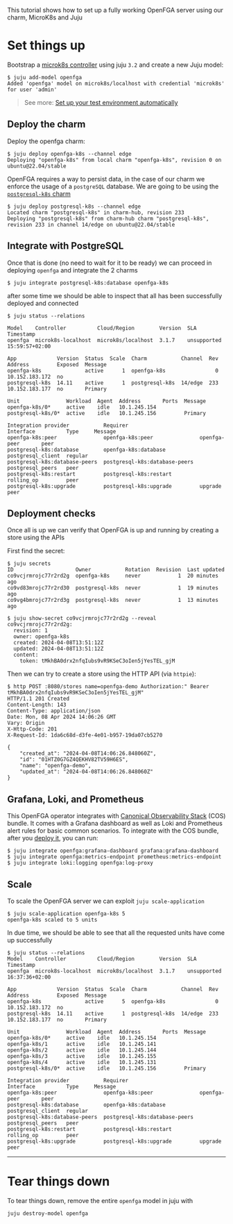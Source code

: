 This tutorial shows how to set up a fully working OpenFGA server using our charm, MicroK8s and Juju

# Set things up

Bootstrap a [microk8s controller](https://juju.is/docs/juju/set-up--tear-down-your-test-environment#heading--set-up-automatically) using juju `3.2` and create a new Juju model:

```shell
$ juju add-model openfga
Added 'openfga' model on microk8s/localhost with credential 'microk8s' for user 'admin'
```

> See more: [Set up your test environment automatically](https://juju.is/docs/juju/set-up--tear-down-your-test-environment#heading--set-up-automatically)


## Deploy the charm

Deploy the openfga charm:

```shell
$ juju deploy openfga-k8s --channel edge
Deploying "openfga-k8s" from local charm "openfga-k8s", revision 0 on ubuntu@22.04/stable
```

OpenFGA requires a way to persist data, in the case of our charm we enforce the usage of a `postgreSQL` database. We are going to be using the [`postgresql-k8s` charm](https://charmhub.io/postgresql-k8s)


```shell
$ juju deploy postgresql-k8s --channel edge
Located charm "postgresql-k8s" in charm-hub, revision 233
Deploying "postgresql-k8s" from charm-hub charm "postgresql-k8s", revision 233 in channel 14/edge on ubuntu@22.04/stable

```


## Integrate with PostgreSQL

Once that is done (no need to wait for it to be ready) we can proceed in deploying `openfga` and integrate the 2 charms

```shell
$ juju integrate postgresql-k8s:database openfga-k8s
```

after some time we should be able to inspect that all has been successfully deployed and connected


```shell
$ juju status --relations

Model    Controller          Cloud/Region        Version  SLA          Timestamp
openfga  microk8s-localhost  microk8s/localhost  3.1.7    unsupported  15:59:57+02:00

App             Version  Status  Scale  Charm           Channel  Rev  Address         Exposed  Message
openfga-k8s              active      1  openfga-k8s                0  10.152.183.172  no
postgresql-k8s  14.11    active      1  postgresql-k8s  14/edge  233  10.152.183.177  no       Primary

Unit               Workload  Agent  Address       Ports  Message
openfga-k8s/0*     active    idle   10.1.245.154
postgresql-k8s/0*  active    idle   10.1.245.156         Primary

Integration provider           Requirer                       Interface          Type     Message
openfga-k8s:peer               openfga-k8s:peer               openfga-peer       peer
postgresql-k8s:database        openfga-k8s:database           postgresql_client  regular
postgresql-k8s:database-peers  postgresql-k8s:database-peers  postgresql_peers   peer
postgresql-k8s:restart         postgresql-k8s:restart         rolling_op         peer
postgresql-k8s:upgrade         postgresql-k8s:upgrade         upgrade            peer
```


## Deployment checks

Once all is up we can verify that OpenFGA is up and running by creating a store using the APIs

First find the secret:

```shell
$ juju secrets
ID                    Owner           Rotation  Revision  Last updated
co9vcjrmrojc77r2rd2g  openfga-k8s     never            1  20 minutes ago
co9vd83mrojc77r2rd30  postgresql-k8s  never            1  19 minutes ago
co9vg4bmrojc77r2rd3g  postgresql-k8s  never            1  13 minutes ago

$ juju show-secret co9vcjrmrojc77r2rd2g --reveal
co9vcjrmrojc77r2rd2g:
  revision: 1
  owner: openfga-k8s
  created: 2024-04-08T13:51:12Z
  updated: 2024-04-08T13:51:12Z
  content:
    token: tMkhBA0drx2nfqIubs9vR9KSeC3oIen5jYesTEL_gjM
```

Then we can try to create a store using the HTTP API (via `httpie`):

```shell
$ http POST :8080/stores name=openfga-demo Authorization:" Bearer tMkhBA0drx2nfqIubs9vR9KSeC3oIen5jYesTEL_gjM"
HTTP/1.1 201 Created
Content-Length: 143
Content-Type: application/json
Date: Mon, 08 Apr 2024 14:06:26 GMT
Vary: Origin
X-Http-Code: 201
X-Request-Id: 1da6c68d-d3fe-4e01-b957-19da07cb5270

{
    "created_at": "2024-04-08T14:06:26.848060Z",
    "id": "01HTZ0G7GZ4QEKHV82TV59H6ES",
    "name": "openfga-demo",
    "updated_at": "2024-04-08T14:06:26.848060Z"
}
```

## Grafana, Loki, and Prometheus

This OpenFGA operator integrates with [Canonical Observability Stack](https://charmhub.io/topics/canonical-observability-stack) (COS) bundle.
It comes with a Grafana dashboard as well as Loki and Prometheus alert rules for basic common scenarios.
To integrate with the COS bundle, after you [deploy it](https://charmhub.io/topics/canonical-observability-stack/tutorials/install-microk8s#heading--deploy-the-cos-lite-bundle), you can run:


```shell
$ juju integrate openfga:grafana-dashboard grafana:grafana-dashboard
$ juju integrate openfga:metrics-endpoint prometheus:metrics-endpoint
$ juju integrate loki:logging openfga:log-proxy
```


## Scale

To scale the OpenFGA server we can exploit `juju scale-application`


```shell
$ juju scale-application openfga-k8s 5
openfga-k8s scaled to 5 units
```

In due time, we should be able to see that all the requested units have come up successfully


```shell
$ juju status --relations
Model    Controller          Cloud/Region        Version  SLA          Timestamp
openfga  microk8s-localhost  microk8s/localhost  3.1.7    unsupported  16:37:36+02:00

App             Version  Status  Scale  Charm           Channel  Rev  Address         Exposed  Message
openfga-k8s              active      5  openfga-k8s                0  10.152.183.172  no
postgresql-k8s  14.11    active      1  postgresql-k8s  14/edge  233  10.152.183.177  no       Primary

Unit               Workload  Agent  Address       Ports  Message
openfga-k8s/0*     active    idle   10.1.245.154
openfga-k8s/1      active    idle   10.1.245.141
openfga-k8s/2      active    idle   10.1.245.144
openfga-k8s/3      active    idle   10.1.245.155
openfga-k8s/4      active    idle   10.1.245.131
postgresql-k8s/0*  active    idle   10.1.245.156         Primary

Integration provider           Requirer                       Interface          Type     Message
openfga-k8s:peer               openfga-k8s:peer               openfga-peer       peer
postgresql-k8s:database        openfga-k8s:database           postgresql_client  regular
postgresql-k8s:database-peers  postgresql-k8s:database-peers  postgresql_peers   peer
postgresql-k8s:restart         postgresql-k8s:restart         rolling_op         peer
postgresql-k8s:upgrade         postgresql-k8s:upgrade         upgrade            peer
```
---


# Tear things down

To tear things down, remove the entire `openfga` model in juju with

```shell
juju destroy-model openfga
```
